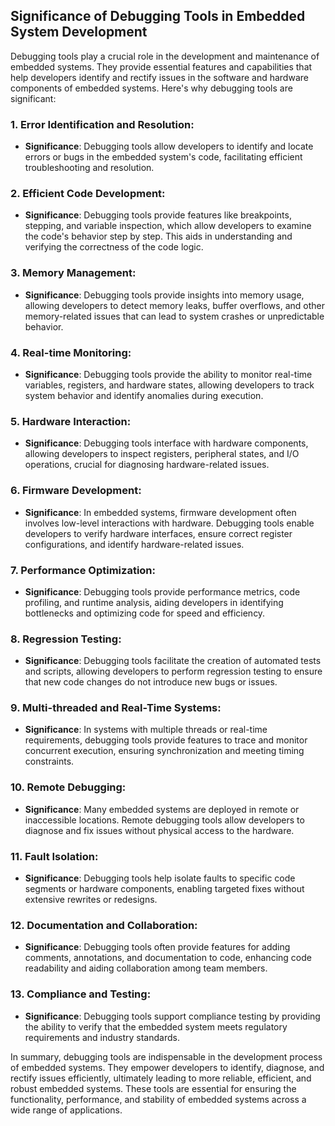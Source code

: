 ## Significance of Debugging Tools in Embedded System Development

Debugging tools play a crucial role in the development and maintenance of embedded systems. They provide essential features and capabilities that help developers identify and rectify issues in the software and hardware components of embedded systems. Here's why debugging tools are significant:

### 1. **Error Identification and Resolution**:

- **Significance**: Debugging tools allow developers to identify and locate errors or bugs in the embedded system's code, facilitating efficient troubleshooting and resolution.

### 2. **Efficient Code Development**:

- **Significance**: Debugging tools provide features like breakpoints, stepping, and variable inspection, which allow developers to examine the code's behavior step by step. This aids in understanding and verifying the correctness of the code logic.

### 3. **Memory Management**:

- **Significance**: Debugging tools provide insights into memory usage, allowing developers to detect memory leaks, buffer overflows, and other memory-related issues that can lead to system crashes or unpredictable behavior.

### 4. **Real-time Monitoring**:

- **Significance**: Debugging tools provide the ability to monitor real-time variables, registers, and hardware states, allowing developers to track system behavior and identify anomalies during execution.

### 5. **Hardware Interaction**:

- **Significance**: Debugging tools interface with hardware components, allowing developers to inspect registers, peripheral states, and I/O operations, crucial for diagnosing hardware-related issues.

### 6. **Firmware Development**:

- **Significance**: In embedded systems, firmware development often involves low-level interactions with hardware. Debugging tools enable developers to verify hardware interfaces, ensure correct register configurations, and identify hardware-related issues.

### 7. **Performance Optimization**:

- **Significance**: Debugging tools provide performance metrics, code profiling, and runtime analysis, aiding developers in identifying bottlenecks and optimizing code for speed and efficiency.

### 8. **Regression Testing**:

- **Significance**: Debugging tools facilitate the creation of automated tests and scripts, allowing developers to perform regression testing to ensure that new code changes do not introduce new bugs or issues.

### 9. **Multi-threaded and Real-Time Systems**:

- **Significance**: In systems with multiple threads or real-time requirements, debugging tools provide features to trace and monitor concurrent execution, ensuring synchronization and meeting timing constraints.

### 10. **Remote Debugging**:

- **Significance**: Many embedded systems are deployed in remote or inaccessible locations. Remote debugging tools allow developers to diagnose and fix issues without physical access to the hardware.

### 11. **Fault Isolation**:

- **Significance**: Debugging tools help isolate faults to specific code segments or hardware components, enabling targeted fixes without extensive rewrites or redesigns.

### 12. **Documentation and Collaboration**:

- **Significance**: Debugging tools often provide features for adding comments, annotations, and documentation to code, enhancing code readability and aiding collaboration among team members.

### 13. **Compliance and Testing**:

- **Significance**: Debugging tools support compliance testing by providing the ability to verify that the embedded system meets regulatory requirements and industry standards.

In summary, debugging tools are indispensable in the development process of embedded systems. They empower developers to identify, diagnose, and rectify issues efficiently, ultimately leading to more reliable, efficient, and robust embedded systems. These tools are essential for ensuring the functionality, performance, and stability of embedded systems across a wide range of applications.
